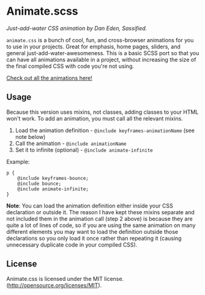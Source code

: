 # Animate.scss 
*Just-add-water CSS animation by Dan Eden, Sassified.*

`animate.css` is a bunch of cool, fun, and cross-browser animations for you to use in your projects. Great for emphasis, home pages, sliders, and general just-add-water-awesomeness. This is a basic SCSS port so that you can have all animations available in a project, without increasing the size of the final compiled CSS with code you're not using. 

[Check out all the animations here!](https://daneden.github.io/animate.css/)

## Usage
Because this version uses mixins, not classes, adding classes to your HTML won't work. To add an animation, you must call all the relevant mixins.

1. Load the animation definition - `@include keyframes-animationName` (see note below)
2. Call the animation - `@include animationName `
3. Set it to infinite (optional) - `@include animate-infinite`

Example: 

``` 
p { 	
	@include keyframes-bounce;
	@include bounce;
	@include animate-infinite; 
} 
```

**Note**: You can load the animation definition either inside your CSS declaration or outside it. The reason I have kept these mixins separate and not included them in the animation call (step 2 above) is because they are quite a lot of lines of code, so if you are using the same animation on many different elements you may want to load the definition outside those declarations so you only load it once rather than repeating it (causing unnecessary duplicate code in your compiled CSS).

## License
Animate.css is licensed under the MIT license. (http://opensource.org/licenses/MIT).